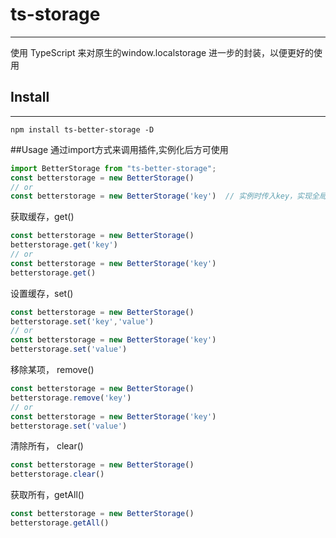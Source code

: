 # ts-storage
<hr>

使用 TypeScript 来对原生的window.localstorage 进一步的封装，以便更好的使用

## Install
<hr>

````
npm install ts-better-storage -D
````

##Usage
通过import方式来调用插件,实例化后方可使用

```javascript
import BetterStorage from "ts-better-storage";
const betterstorage = new BetterStorage() 
// or
const betterstorage = new BetterStorage('key')  // 实例时传入key，实现全局定义
```

获取缓存，get()

````javascript
const betterstorage = new BetterStorage() 
betterstorage.get('key')
// or 
const betterstorage = new BetterStorage('key') 
betterstorage.get()
````

设置缓存，set()
````javascript
const betterstorage = new BetterStorage() 
betterstorage.set('key','value')
// or 
const betterstorage = new BetterStorage('key') 
betterstorage.set('value')
````

移除某项， remove()
````javascript
const betterstorage = new BetterStorage() 
betterstorage.remove('key')
// or 
const betterstorage = new BetterStorage('key')
betterstorage.set('value')
````

清除所有， clear()
````javascript
const betterstorage = new BetterStorage() 
betterstorage.clear()
````

获取所有，getAll()
````javascript
const betterstorage = new BetterStorage() 
betterstorage.getAll()
````
